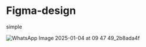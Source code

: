 # Figma-design
simple


![WhatsApp Image 2025-01-04 at 09 47 49_2b8ada4f](https://github.com/user-attachments/assets/efbbe780-d14d-4e3d-8d43-531c10e2010d)
